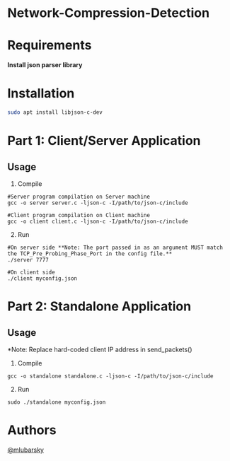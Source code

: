 # Network-Compression-Detection

# Requirements

**Install json parser library**

# Installation

```bash
sudo apt install libjson-c-dev
```

# Part 1: Client/Server Application
## Usage

1) Compile 
```
#Server program compilation on Server machine
gcc -o server server.c -ljson-c -I/path/to/json-c/include

#Client program compilation on Client machine
gcc -o client client.c -ljson-c -I/path/to/json-c/include
```
2) Run 
```
#On server side **Note: The port passed in as an argument MUST match the TCP_Pre_Probing_Phase_Port in the config file.**
./server 7777

#On client side
./client myconfig.json
```

# Part 2: Standalone Application
## Usage
*Note: Replace hard-coded client IP address in send_packets() 
1) Compile 
```
gcc -o standalone standalone.c -ljson-c -I/path/to/json-c/include
```
2) Run 
```
sudo ./standalone myconfig.json
```

# Authors

[@mlubarsky](https://github.com/mlubarsky)
